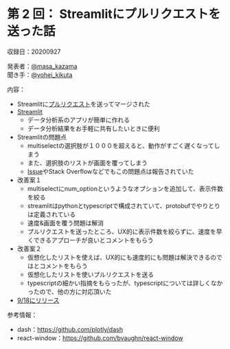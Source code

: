 # 第 2 回： Streamlitにプルリクエストを送った話

収録日：20200927

発表者：[@masa_kazama](https://twitter.com/masa_kazama)  
聞き手：[@yohei_kikuta](https://twitter.com/yohei_kikuta)

内容：
- Streamlitに[プルリクエスト](https://github.com/streamlit/streamlit/pull/1888)を送ってマージされた
- [Streamlit](https://www.streamlit.io/)
  - データ分析系のアプリが簡単に作れる
  - データ分析結果をお手軽に共有したいときに便利
- Streamlitの問題点
  - multiselectの選択肢が１０００を超えると、動作がすごく遅くなってしまう
  - また、選択肢のリストが画面を覆ってしまう
  - [Issue](https://github.com/streamlit/streamlit/issues/1059)やStack Overflowなどでもこの問題点は報告されていた
- 改善案１
  - multiselectにnum_optionというようなオプションを追加して、表示件数を絞る
  - streamlitはpythonとtypescriptで構成されていて、protobufでやりとりは定義されている
  - 速度&画面を覆う問題は解消
  - プルリクエストを送ったところ、UX的に表示件数を絞らずに、速度を早くできるアプローチが良いとコメントをもらう
- 改善案２
  - 仮想化したリストを使えば、UX的にも速度的にも問題は解決できるのではとコメントをもらう
  - 仮想化したリストを使いプルリクエストを送る
  - typescriptの細かい指摘をもらったが、typescriptについては詳しくなかったので、他の方に対応頂いた
- [9/18にリリース](https://twitter.com/streamlit/status/1306660323441729537?s=20)

参考情報：
- dash：https://github.com/plotly/dash
- react-window：https://github.com/bvaughn/react-window
